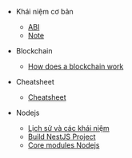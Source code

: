 - Khái niệm cơ bản

  - [ABI](abi.md)
  - [Note](note.md)

- Blockchain
  - [How does a blockchain work](blockchain_work.md)

- Cheatsheet
  - [Cheatsheet](cheatsheet.md)

- Nodejs
  - [Lịch sử và các khái niệm](nodejs.md)
  - [Build NestJS Project](nest.md)
  - [Core modules Nodejs](core_module.md)

